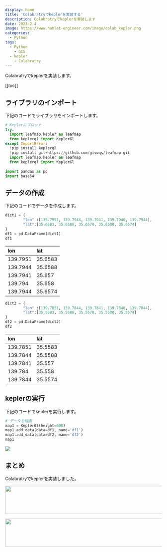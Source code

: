 ```yaml
---
display: home
title: 'Colabratryでkeplerを実装する'
description: Colabratryでkeplerを実装します
date: 2023-2-4
image: https://www.hamlet-engineer.com/image/colab_kepler.png
categories: 
  - Python
tags:
  - Python
	- GIS
  - kepler
	- Colabratry
---
```

Colabratryでkeplerを実装します。

<!-- https://www.hamlet-engineer.com -->
<!-- ![](/image/ChordDiagram.png) -->

<!-- more -->

<ClientOnly>
  <CallInArticleAdsense />
</ClientOnly>

[[toc]]

## ライブラリのインポート
下記のコードでライブラリをインポートします。
```python
# Keplerにプロット
try:
  import leafmap.kepler as leafmap
  from keplergl import KeplerGl
except ImportError:
  !pip install keplergl
  !pip install git+https://github.com/giswqs/leafmap.git
  import leafmap.kepler as leafmap
  from keplergl import KeplerGl
  
import pandas as pd
import base64
```

## データの作成
下記のコードでデータを作成します。
```python
dict1 = {
        "lon" :[139.7951, 139.7944, 139.7941, 139.7940, 139.7944],
        "lat":[35.6583, 35.6588, 35.6570, 35.6580, 35.6574]
}
df1 = pd.DataFrame(dict1)
df1
```

|lon|lat|
|:----|:----|
|139.7951|35.6583|
|139.7944|35.6588|
|139.7941|35.657|
|139.794|35.658|
|139.7944|35.6574|

```python
dict2 = {
        "lon" :[139.7851, 139.7844, 139.7841, 139.7840, 139.7844],
        "lat":[35.5583, 35.5588, 35.5570, 35.5580, 35.5574]
}
df2 = pd.DataFrame(dict2)
df2
```

|lon|lat|
|:----|:----|
|139.7851|35.5583|
|139.7844|35.5588|
|139.7841|35.557|
|139.784|35.558|
|139.7844|35.5574|

## keplerの実行
下記のコードでkeplerを実行します。
```python
# データを描画
map1 = KeplerGl(height=600)
map1.add_data(data=df1, name='df1')
map1.add_data(data=df2, name='df2')
map1
```

![](./image/colab_kepler.png)

## まとめ
Colabratryでkeplerを実装しました。

<ClientOnly>
  <CallInArticleAdsense />
</ClientOnly>

<!-- TechAcademy -->
<a href="//af.moshimo.com/af/c/click?a_id=2604050&p_id=1555&pc_id=2816&pl_id=29835&guid=ON" rel="nofollow" referrerpolicy="no-referrer-when-downgrade"><img src="//image.moshimo.com/af-img/0866/000000029835.jpg" width="728" height="90" style="border:none;"></a><img src="//i.moshimo.com/af/i/impression?a_id=2604050&p_id=1555&pc_id=2816&pl_id=29835" width="1" height="1" style="border:none;">

<!-- テックキャンプ -->
<a href="//af.moshimo.com/af/c/click?a_id=2641145&p_id=1770&pc_id=3386&pl_id=25847&guid=ON" rel="nofollow" referrerpolicy="no-referrer-when-downgrade"><img src="//image.moshimo.com/af-img/1115/000000025847.png" width="728" height="90" style="border:none;"></a><img src="//i.moshimo.com/af/i/impression?a_id=2641145&p_id=1770&pc_id=3386&pl_id=25847" width="1" height="1" style="border:none;">